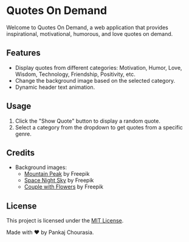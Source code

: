 # Quotes On Demand

Welcome to Quotes On Demand, a web application that provides inspirational, motivational, humorous, and love quotes on demand.

## Features

- Display quotes from different categories: Motivation, Humor, Love, Wisdom, Technology, Friendship, Positivity, etc.
- Change the background image based on the selected category.
- Dynamic header text animation.

## Usage

1. Click the "Show Quote" button to display a random quote.
2. Select a category from the dropdown to get quotes from a specific genre.

## Credits

- Background images:
  - [Mountain Peak](https://www.freepik.com/premium-photo/man-stands-mountain-peak-with-title-he-is-standing-mountain-peak_14117-18560.jpg) by Freepik
  - [Space Night Sky](https://www.freepik.com/free-photo/galactic-night-sky-astronomy-science-combined-generative-ai_188544-9656.jpg) by Freepik
  - [Couple with Flowers](https://www.freepik.com/free-photo/cute-couple-with-flowers_23-2150894504.jpg) by Freepik

## License

This project is licensed under the [MIT License](LICENSE).

Made with ❤️ by Pankaj Chourasia.
